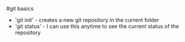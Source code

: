 #git basics

* 'git init' - creates a new git repository in the current folder
* 'git status' - I can use this anytime to see the current status of the repository

